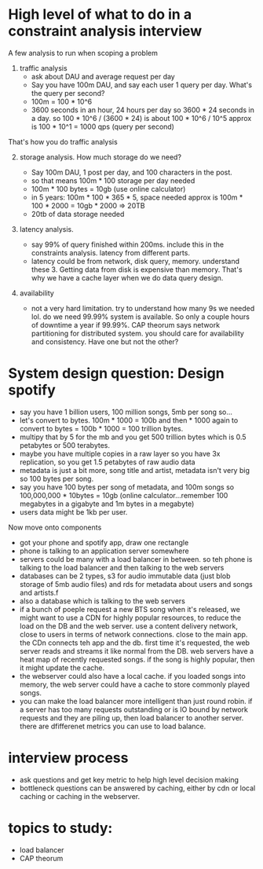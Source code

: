 # High level of what to do in a constraint analysis interview

A few analysis to run when scoping a problem

1. traffic analysis
    - ask about DAU and average request per day
    - Say you have 100m DAU, and say each user 1 query per day. What's the query per second?
    - 100m = 100 * 10^6
    - 3600 seconds in an hour, 24 hours per day so 3600 * 24 seconds in a day. 
    so 100 * 10^6 / (3600 * 24) is about 100 * 10^6 / 10^5 approx is 100 * 10^1 = 1000 qps (query per second)

That's how you do traffic analysis

2. storage analysis. How much storage do we need?
    - Say 100m DAU, 1 post per day, and 100 characters in the post.
    - so that means 100m * 100 storage per day needed
    - 100m * 100 bytes = 10gb (use online calculator)
    - in 5 years: 100m * 100 * 365 * 5, space needed  approx is 100m * 100 * 2000 = 10gb * 2000 => 20TB
    - 20tb of data storage needed

3. latency analysis. 
    - say 99% of query finished within 200ms. include this in the constraints analysis. latency from different parts.
    - latency could be from network, disk query, memory. understand these 3. Getting data from disk is expensive than memory. That's why we have a cache layer when we do data query design.
    
4. availability
    - not a very hard limitation. try to understand how many 9s we needed lol. do we need 99.99% system is available. So only a couple hours of downtime a year if 99.99%. CAP theorum says network partitioning for distributed system. you should care for availability and consistency. Have one but not the other? 

# System design question: Design spotify
- say you have 1 billion users, 100 million songs, 5mb per song so...
- let's convert to bytes. 100m * 1000 = 100b and then * 1000 again to convert to bytes = 100b * 1000 = 100 trillion bytes.
- multipy that by 5 for the mb and you get 500 trillion bytes which is 0.5 petabytes or 500 terabytes.
- maybe you have multiple copies in a raw layer so you have 3x replication, so you get 1.5 petabytes of raw audio data
- metadata is just a bit more, song title and artist, metadata isn't very big so 100 bytes per song.
- say you have 100 bytes per song of metadata, and 100m songs so 100,000,000 * 10bytes = 10gb (online calculator...remember 100 megabytes in a gigabyte and 1m bytes in a megabyte)
- users data might be 1kb per user.

Now move onto components
- got your phone and spotify app, draw one rectangle
- phone is talking to an application server somewhere
- servers could be many with a load balancer in between. so teh phone is talking to the load balancer and then talking to the web servers
- databases can be 2 types, s3 for audio immutable data (just blob storage of 5mb audio files) and rds for metadata about users and songs and artists.f
- also a database which is talking to the web servers
- if a bunch of poeple request a new BTS song when it's released, we might want to use a CDN for highly popular resources, to reduce the load on the DB and the web server. use a content delivery network, close to users in terms of network connections. close to the main app. the CDn connects teh app and the db. first time it's requested, the web server reads and streams it like normal from the DB. web servers have a heat map of recently requested songs. if the song is highly popular, then it might update the cache.
- the webserver could also have a local cache. if you loaded songs into memory, the web server could have a cache to store commonly played songs.
- you can make the load balancer more intelligent than just round robin. if a server has too many requests outstanding or is IO bound by network requests and they are piling up, then load balancer to another server. there are dfifferenet metrics you can use to load balance.


# interview process
- ask questions and get key metric to help high level decision making
- bottleneck questions can be answered by caching, either by cdn or local caching or caching in the webserver.

# topics to study:
- load balancer
- CAP theorum

